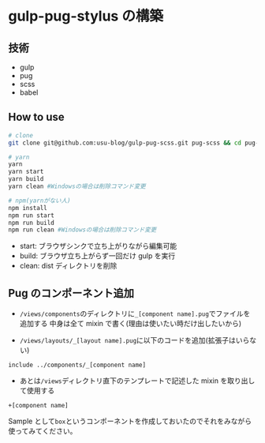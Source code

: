 # gulp-pug-stylus の構築

## 技術

- gulp
- pug
- scss
- babel

## How to use

```bash
# clone
git clone git@github.com:usu-blog/gulp-pug-scss.git pug-scss && cd pug-scss

# yarn
yarn
yarn start
yarn build
yarn clean #Windowsの場合は削除コマンド変更

# npm(yarnがない人)
npm install
npm run start
npm run build
npm run clean #Windowsの場合は削除コマンド変更
```

- start: ブラウザシンクで立ち上がりながら編集可能
- build: ブラウザ立ち上がらず一回だけ gulp を実行
- clean: dist ディレクトリを削除

## Pug のコンポーネント追加

- `/views/components`のディレクトリに`_[component name].pug`でファイルを追加する
  中身は全て mixin で書く(理由は使いたい時だけ出したいから)

- `/views/layouts/_[layout name].pug`に以下のコードを追加(拡張子はいらない)

```pug
include ../components/_[component name]
```

- あとは`/views`ディレクトリ直下のテンプレートで記述した mixin を取り出して使用する

```pug
+[component name]
```

Sample として`box`というコンポーネントを作成しておいたのでそれをみながら使ってみてください。
